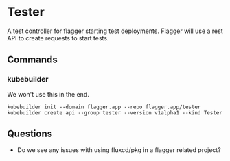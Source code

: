 # Tester

A test controller for flagger starting test deployments.
Flagger will use a rest API to create requests to start tests.

## Commands

### kubebuilder

We won't use this in the end.

```shell
kubebuilder init --domain flagger.app --repo flagger.app/tester
kubebuilder create api --group tester --version v1alpha1 --kind Tester
```

## Questions

- Do we see any issues with using fluxcd/pkg in a flagger related project?
